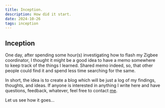 ```yaml
---
title: Inception.
description: How did it start.
date: 2024-10-26
tags: inception
---
```

## Inception
One day, after spending some hour(s) investigating how to flash my Zigbee coordinator, I thought
it might be a good idea to have a memo somewhere to keep track of the things I learned.
Shared memo indeed, so, that other people could find it and spend less time searching for the same.

In short, the idea is to create a blog which will be just a log of my findings, thoughts, and ideas.
If anyone is interested in anything I write here and have questions, feedback, whatever, feel free to contact
<a href="#" data-a="ma" data-b="ilto:" data-c="rom" data-d="an@sarak" data-e="vasa.c" data-f="om" onclick="window.location.href = this.dataset.a+this.dataset.b+this.dataset.c+this.dataset.d+this.dataset.e+this.dataset.f; return false;">me<a/>.

Let us see how it goes...
